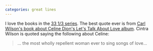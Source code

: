 ```yaml
---
categories: great lines
---
```



I love the books in the [33 1/3 series](https://www.bloomsbury.com/us/series/33-13/). The best quote ever is from [Carl Wilson's book about Celine Dion's Let's Talk About Love album](https://www.bloomsbury.com/us/lets-talk-about-love-9781623563288/). Cintra Wilson is quoted saying the following about Celine:

> … the most wholly repellent woman ever to sing songs of love...